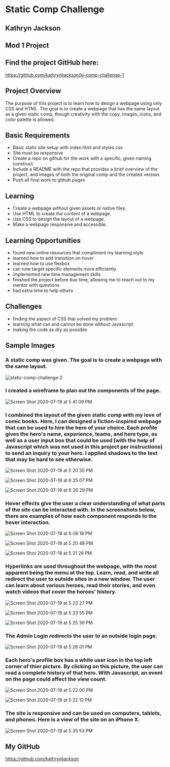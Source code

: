# Static Comp Challenge

## Kathryn Jackson

## Mod 1 Project

## Find the project GitHub here:

https://github.com/kathrynljackson/kj-comp-challenge-1


## Project Overview

The purpose of this project is to learn how to design a webpage using only CSS and HTML. The goal is to create a webpage that has the same layout as a given static comp, though creativity with the copy, images, icons, and color palette is allowed.


## Basic Requirements
- Basic static site setup with index.html and styles.css
- Site must be responsive
- Create a repo on github for the work with a specific, given naming construct.
- Include a README with the repo that provides a brief overview of the project, and images of both the original comp and the created version.
- Push all final work to github pages


## Learning

- Create a webpage without given assets or native files.
- Use HTML to create the content of a webpage.
- Use CSS to design the layout of a webpage.
- Make a webpage responsive and accessible.

## Learning Opportunities

- found new online resources that compliment my learning style
- learned how to add transition on hover
- learned how to use flexbox
- can now target specific elements more efficiently
- implemented new time management skills
- finished the project before due time, allowing me to reach out to my mentor with questions
- had extra time to help others

## Challenges

- finding the aspect of CSS that solved my problem
- learning what can and cannot be done without Javascript
- making the code as dry as possible


## Sample Images

### A static comp was given. The goal is to create a webpage with the same layout.

![static-comp-challenge-2](https://user-images.githubusercontent.com/65988644/87888411-ff89b800-c9e9-11ea-8ecc-20f458d49fc4.jpg)


### I created a wireframe to plan out the components of the page.

![Screen Shot 2020-07-19 at 5 41 09 PM](https://user-images.githubusercontent.com/65988644/87888328-9609a980-c9e9-11ea-9618-065a16604427.png)


### I combined the layout of the given static comp with my love of comic books. Here, I can designed a fiction-inspired webpage that can be used to hire the hero of your choice. Each profile gives the hero's name, experience, teams, and hero type, as well as a user input box that could be used (with the help of Javascript which was not used in this project per instructions) to send an inquiry to your hero. I applied shadows to the text that may be hard to see otherwise.

![Screen Shot 2020-07-19 at 5 20 35 PM](https://user-images.githubusercontent.com/65988644/87888818-2ba63880-c9ec-11ea-8df6-7f8e11e5721e.png)

![Screen Shot 2020-07-19 at 6 25 07 PM](https://user-images.githubusercontent.com/65988644/87889173-7d02f780-c9ed-11ea-9dda-b8aff8361ba0.png)

![Screen Shot 2020-07-19 at 6 26 29 PM](https://user-images.githubusercontent.com/65988644/87889191-9b68f300-c9ed-11ea-91b1-f9da20f5e1ef.png)


### Hover effects give the user a clear understanding of what parts of the site can be interacted with. In the screenshots below, there are examples of how each component responds to the hover interaction.

![Screen Shot 2020-07-19 at 6 08 18 PM](https://user-images.githubusercontent.com/65988644/87888706-9c992080-c9eb-11ea-9674-908265cd474d.png)

![Screen Shot 2020-07-19 at 5 20 48 PM](https://user-images.githubusercontent.com/65988644/87888677-74a9bd00-c9eb-11ea-830a-ba1e353fc7a0.png)

![Screen Shot 2020-07-19 at 5 21 28 PM](https://user-images.githubusercontent.com/65988644/87889289-1cc08580-c9ee-11ea-98a7-ce6d5af3fb71.png)



### Hyperlinks are used throughout the webpage, with the most apparent being the menu at the top. Learn, read, and write all redirect the user to outside sites in a new window. The user can learn about various heroes, read their stories, and even watch videos that cover the heroes' history.

![Screen Shot 2020-07-19 at 5 23 27 PM](https://user-images.githubusercontent.com/65988644/87888861-5db79a80-c9ec-11ea-8857-2d3b267d313c.png)

![Screen Shot 2020-07-19 at 5 23 55 PM](https://user-images.githubusercontent.com/65988644/87889367-79bc3b80-c9ee-11ea-8367-8bb44d908cb1.png)

![Screen Shot 2020-07-19 at 5 25 39 PM](https://user-images.githubusercontent.com/65988644/87889375-80e34980-c9ee-11ea-86ba-c1307ed4d65f.png)


### The Admin Login redirects the user to an outside login page.

![Screen Shot 2020-07-19 at 5 26 01 PM](https://user-images.githubusercontent.com/65988644/87888893-850e6780-c9ec-11ea-8a29-a859f7f4c44a.png)

### Each hero's profile box has a white user icon in the top left corner of thier picture. By clicking on this picture, the user can read a complete history of that hero. With Javascript, an event on the page could affect the view count. 

![Screen Shot 2020-07-19 at 5 22 00 PM](https://user-images.githubusercontent.com/65988644/87888944-9e171880-c9ec-11ea-98af-32b2693bf44e.png)


![Screen Shot 2020-07-19 at 5 22 12 PM](https://user-images.githubusercontent.com/65988644/87888949-a40cf980-c9ec-11ea-91b7-38e51500c9a1.png)

### The site is responsive and can be used on computers, tablets, and phones. Here is a view of the site on an iPhone X.

![Screen Shot 2020-07-19 at 5 35 53 PM](https://user-images.githubusercontent.com/65988644/87889028-e9312b80-c9ec-11ea-8089-218bc19484fd.png)

## My GitHub

https://github.com/kathrynljackson


